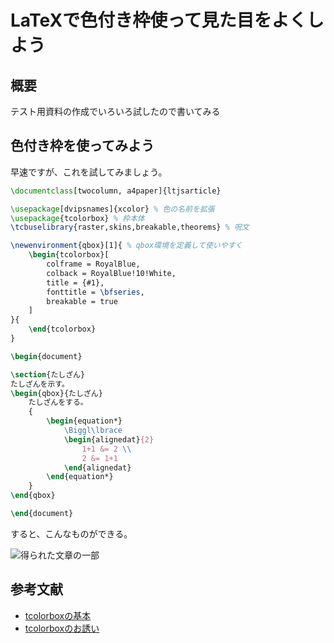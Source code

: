 # LaTeXで色付き枠使って見た目をよくしよう

## 概要

テスト用資料の作成でいろいろ試したので書いてみる

## 色付き枠を使ってみよう

早速ですが、これを試してみましょう。

```tex
\documentclass[twocolumn, a4paper]{ltjsarticle}

\usepackage[dvipsnames]{xcolor} % 色の名前を拡張
\usepackage{tcolorbox} % 枠本体
\tcbuselibrary{raster,skins,breakable,theorems} % 呪文

\newenvironment{qbox}[1]{ % qbox環境を定義して使いやすく
    \begin{tcolorbox}[
        colframe = RoyalBlue,
        colback = RoyalBlue!10!White,
        title = {#1},
        fonttitle = \bfseries,
        breakable = true
    ]
}{
    \end{tcolorbox}
}

\begin{document}

\section{たしざん}
たしざんを示す。
\begin{qbox}{たしざん}
    たしざんをする。
    {
        \begin{equation*}
            \Biggl\lbrace
            \begin{alignedat}{2}
                1+1 &= 2 \\
                2 &= 1+1
            \end{alignedat}
        \end{equation*}
    }
\end{qbox}

\end{document}
```

すると、こんなものができる。

![得られた文章の一部](/img/example1.png)


## 参考文献
 - [tcolorboxの基本](https://texmedicine.hatenadiary.jp/entry/2015/12/17/000339)
 - [tcolorboxのお誘い](https://marukunalufd0123.hatenablog.com/entry/2019/03/15/071717)